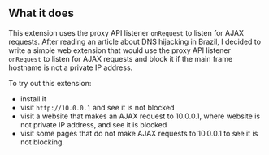 
## What it does

This extension uses the proxy API listener `onRequest` to listen for AJAX requests.  After reading an article about DNS hijacking in Brazil, I decided to write a simple web extension that would use the proxy API listener `onRequest` to listen for AJAX requests and block it if the main frame hostname is not a private IP address.

To try out this extension:
* install it
* visit `http://10.0.0.1` and see it is not blocked
* visit a website that makes an AJAX request to 10.0.0.1, where website is not private IP address, and see it is blocked
* visit some pages that do not make AJAX requests to 10.0.0.1 to see it is not blocking.
